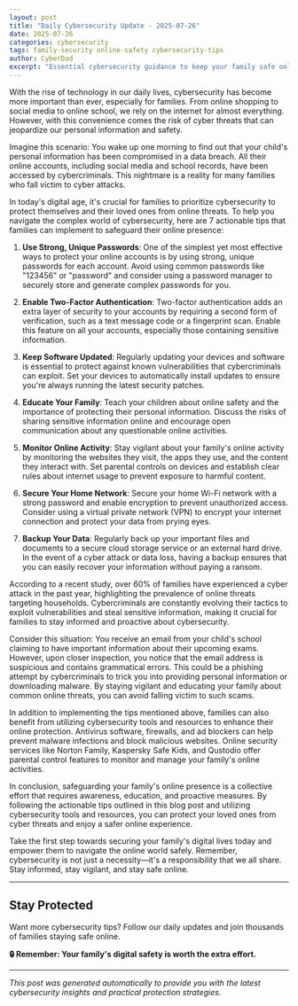 ```yaml
---
layout: post
title: "Daily Cybersecurity Update - 2025-07-26"
date: 2025-07-26
categories: cybersecurity
tags: family-security online-safety cybersecurity-tips
author: CyberDad
excerpt: "Essential cybersecurity guidance to keep your family safe online"
---
```


With the rise of technology in our daily lives, cybersecurity has become more important than ever, especially for families. From online shopping to social media to online school, we rely on the internet for almost everything. However, with this convenience comes the risk of cyber threats that can jeopardize our personal information and safety.

Imagine this scenario: You wake up one morning to find out that your child's personal information has been compromised in a data breach. All their online accounts, including social media and school records, have been accessed by cybercriminals. This nightmare is a reality for many families who fall victim to cyber attacks. 

In today's digital age, it's crucial for families to prioritize cybersecurity to protect themselves and their loved ones from online threats. To help you navigate the complex world of cybersecurity, here are 7 actionable tips that families can implement to safeguard their online presence:

1. **Use Strong, Unique Passwords**: One of the simplest yet most effective ways to protect your online accounts is by using strong, unique passwords for each account. Avoid using common passwords like "123456" or "password" and consider using a password manager to securely store and generate complex passwords for you.

2. **Enable Two-Factor Authentication**: Two-factor authentication adds an extra layer of security to your accounts by requiring a second form of verification, such as a text message code or a fingerprint scan. Enable this feature on all your accounts, especially those containing sensitive information.

3. **Keep Software Updated**: Regularly updating your devices and software is essential to protect against known vulnerabilities that cybercriminals can exploit. Set your devices to automatically install updates to ensure you're always running the latest security patches.

4. **Educate Your Family**: Teach your children about online safety and the importance of protecting their personal information. Discuss the risks of sharing sensitive information online and encourage open communication about any questionable online activities.

5. **Monitor Online Activity**: Stay vigilant about your family's online activity by monitoring the websites they visit, the apps they use, and the content they interact with. Set parental controls on devices and establish clear rules about internet usage to prevent exposure to harmful content.

6. **Secure Your Home Network**: Secure your home Wi-Fi network with a strong password and enable encryption to prevent unauthorized access. Consider using a virtual private network (VPN) to encrypt your internet connection and protect your data from prying eyes.

7. **Backup Your Data**: Regularly back up your important files and documents to a secure cloud storage service or an external hard drive. In the event of a cyber attack or data loss, having a backup ensures that you can easily recover your information without paying a ransom.

According to a recent study, over 60% of families have experienced a cyber attack in the past year, highlighting the prevalence of online threats targeting households. Cybercriminals are constantly evolving their tactics to exploit vulnerabilities and steal sensitive information, making it crucial for families to stay informed and proactive about cybersecurity.

Consider this situation: You receive an email from your child's school claiming to have important information about their upcoming exams. However, upon closer inspection, you notice that the email address is suspicious and contains grammatical errors. This could be a phishing attempt by cybercriminals to trick you into providing personal information or downloading malware. By staying vigilant and educating your family about common online threats, you can avoid falling victim to such scams.

In addition to implementing the tips mentioned above, families can also benefit from utilizing cybersecurity tools and resources to enhance their online protection. Antivirus software, firewalls, and ad blockers can help prevent malware infections and block malicious websites. Online security services like Norton Family, Kaspersky Safe Kids, and Qustodio offer parental control features to monitor and manage your family's online activities.

In conclusion, safeguarding your family's online presence is a collective effort that requires awareness, education, and proactive measures. By following the actionable tips outlined in this blog post and utilizing cybersecurity tools and resources, you can protect your loved ones from cyber threats and enjoy a safer online experience.

Take the first step towards securing your family's digital lives today and empower them to navigate the online world safely. Remember, cybersecurity is not just a necessity—it's a responsibility that we all share. Stay informed, stay vigilant, and stay safe online.

---

## Stay Protected

Want more cybersecurity tips? Follow our daily updates and join thousands of families staying safe online.

**🔒 Remember: Your family's digital safety is worth the extra effort.**

---
*This post was generated automatically to provide you with the latest cybersecurity insights and practical protection strategies.*
